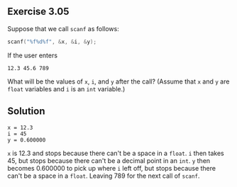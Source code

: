 ## Exercise 3.05

Suppose that we call `scanf` as follows:  

```c
scanf("%f%d%f", &x, &i, &y);
```

If the user enters

```
12.3 45.6 789
```

What will be the values of `x`, `i`, and `y` after the call? (Assume that `x` and `y` are `float` variables and `i` is an `int` variable.)

## Solution

```
x = 12.3
i = 45
y = 0.600000
```

`x` is 12.3 and stops because there can't be a space in a `float`. `i` then takes 45, but stops because there can't be a decimal point in an `int`. `y` then becomes 0.600000 to pick up where `i` left off, but stops because there can't be a space in a `float`. Leaving 789 for the next call of `scanf`.